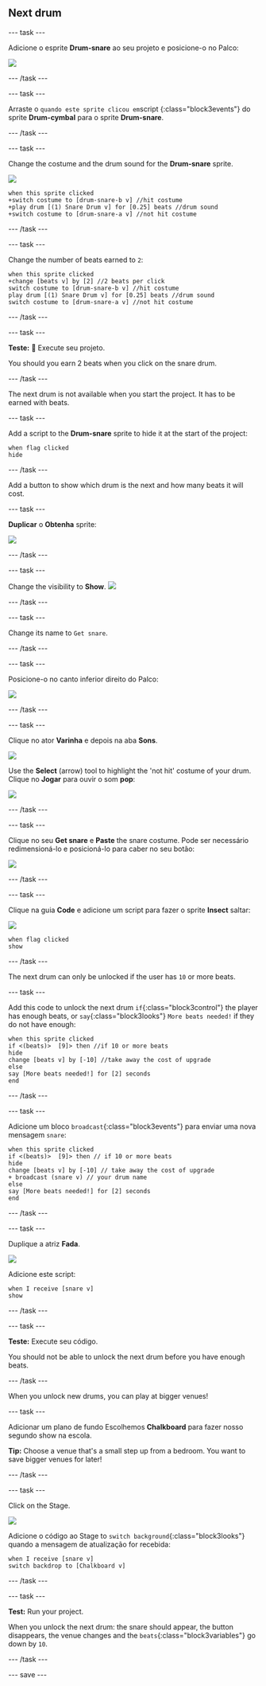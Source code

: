 ## Next drum

--- task ---

Adicione o esprite **Drum-snare** ao seu projeto e posicione-o no Palco:

![](images/snare-stage.png)

--- /task ---

--- task ---

Arraste o `quando este sprite clicou em`script {:class="block3events"} do sprite **Drum-cymbal** para o sprite **Drum-snare**.

--- /task ---

--- task ---

Change the costume and the drum sound for the **Drum-snare** sprite.

![](images/snare-icon.png)

```blocks3
when this sprite clicked
+switch costume to [drum-snare-b v] //hit costume
+play drum [(1) Snare Drum v] for [0.25] beats //drum sound
+switch costume to [drum-snare-a v] //not hit costume
```

--- /task ---

--- task ---

Change the number of beats earned to `2`:

```blocks3
when this sprite clicked
+change [beats v] by [2] //2 beats per click
switch costume to [drum-snare-b v] //hit costume
play drum [(1) Snare Drum v] for [0.25] beats //drum sound
switch costume to [drum-snare-a v] //not hit costume
```

--- /task ---

--- task ---

**Teste:** 🔄 Execute seu projeto.

You should you earn 2 beats when you click on the snare drum.

--- /task ---

The next drum is not available when you start the project. It has to be earned with beats.

--- task ---

Add a script to the **Drum-snare** sprite to hide it at the start of the project:

```blocks3
when flag clicked
hide
```

--- /task ---

Add a button to show which drum is the next and how many beats it will cost.

--- task ---

**Duplicar** o **Obtenha** sprite:

![](images/duplicate-get.png)

--- /task ---

--- task ---

Change the visibility to **Show**. ![](images/show.png)

--- /task ---

--- task ---

Change its name to `Get snare`.

--- /task ---

--- task ---

Posicione-o no canto inferior direito do Palco:

![](images/get-snare.png)

--- /task ---

--- task ---

Clique no ator **Varinha** e depois na aba **Sons**.

![](images/snare-icon.png)

Use the **Select** (arrow) tool to highlight the 'not hit' costume of your drum. Clique no **Jogar** para ouvir o som **pop**:

![](images/copy-costume.png)

--- /task ---

--- task ---

Clique no seu **Get snare** e **Paste** the snare costume. Pode ser necessário redimensioná-lo e posicioná-lo para caber no seu botão:

![](images/paste-costume.png)

--- /task ---

--- task ---

Clique na guia **Code** e adicione um script para fazer o sprite **Insect** saltar:

![](images/get-snare-icon.png)

```blocks3
when flag clicked
show
```

--- /task ---

The next drum can only be unlocked if the user has `10` or more beats.

--- task ---

Add this code to unlock the next drum `if`{:class="block3control"} the player has enough beats, or `say`{:class="block3looks"} `More beats needed!` if they do not have enough:

```blocks3
when this sprite clicked
if <(beats)>  [9]> then //if 10 or more beats
hide
change [beats v] by [-10] //take away the cost of upgrade
else
say [More beats needed!] for [2] seconds 
end
```

--- /task ---

--- task ---

Adicione um bloco `broadcast`{:class="block3events"} para enviar uma nova mensagem `snare`:

```blocks3
when this sprite clicked
if <(beats)>  [9]> then // if 10 or more beats
hide
change [beats v] by [-10] // take away the cost of upgrade
+ broadcast (snare v) // your drum name
else
say [More beats needed!] for [2] seconds
end
```

--- /task ---

--- task ---

Duplique a atriz **Fada**.

![](images/snare-icon.png)

Adicione este script:

```blocks3
when I receive [snare v]
show
```

--- /task ---

--- task ---

**Teste:** Execute seu código.

You should not be able to unlock the next drum before you have enough beats.

--- /task ---

When you unlock new drums, you can play at bigger venues!

--- task ---

Adicionar um plano de fundo Escolhemos **Chalkboard** para fazer nosso segundo show na escola.

**Tip:** Choose a venue that's a small step up from a bedroom. You want to save bigger venues for later!

--- /task ---

--- task ---

Click on the Stage.

![](images/stage-icon.png)

Adicione o código ao Stage to `switch background`{:class="block3looks"} quando a mensagem de atualização for recebida:

```blocks3
when I receive [snare v]
switch backdrop to [Chalkboard v]
```

--- /task ---

--- task ---

**Test:** Run your project.

When you unlock the next drum: the snare should appear, the button disappears, the venue changes and the `beats`{:class="block3variables"} go down by `10`.

--- /task ---

--- save ---
